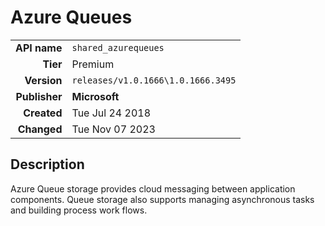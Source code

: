 # Azure Queues
| | |
|-:|-|
|**API name**|`shared_azurequeues`|
|**Tier**|Premium|
|**Version**|`releases/v1.0.1666\1.0.1666.3495`|
|**Publisher**|**Microsoft**|
|**Created**|Tue Jul 24 2018|
|**Changed**|Tue Nov 07 2023|

## Description
Azure Queue storage provides cloud messaging between application components. Queue storage also supports managing asynchronous tasks and building process work flows.
